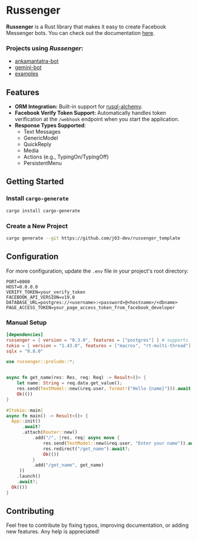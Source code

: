 # Russenger

**Russenger** is a Rust library that makes it easy to create Facebook Messenger bots. You can check out the documentation [here](https://docs.rs/russenger).

### Projects using *Russenger*:

- [ankamantatra-bot](https://github.com/j03-dev/ankamantatra-bot)
- [gemini-bot](https://github.com/j03-dev/gemini-bot)
- [examples](https://github.com/j03-dev/russenger/tree/main/examples)

## Features

- **ORM Integration:** Built-in support for [rusql-alchemy](https://github.com/j03-dev/rusql-alchemy).
- **Facebook Verify Token Support:** Automatically handles token verification at the `/webhook` endpoint when you start the application.
- **Response Types Supported**:
  - Text Messages
  - GenericModel
  - QuickReply
  - Media
  - Actions (e.g., TypingOn/TypingOff)
  - PersistentMenu

## Getting Started

### Install `cargo-generate`

```bash
cargo install cargo-generate
```

### Create a New Project

```bash
cargo generate --git https://github.com/j03-dev/russenger_template
```

## Configuration

For more configuration, update the `.env` file in your project's root directory:

```env
PORT=8000
HOST=0.0.0.0
VERIFY_TOKEN=your_verify_token
FACEBOOK_API_VERSION=v19.0
DATABASE_URL=postgres://<username>:<password>@<hostname>/<dbname>
PAGE_ACCESS_TOKEN=your_page_access_token_from_facebook_developer
```

### Manual Setup

```toml
[dependencies]
russenger = { version = "0.3.0", features = ["postgres"] } # supports 'sqlite, postgres, mysql'
tokio = { version = "1.43.0", features = ["macros", "rt-multi-thread"] }
sqlx = "0.8.0"
```

```rust
use russenger::prelude::*;


async fn get_name(res: Res, req: Req) -> Result<()> {
    let name: String = req.data.get_value();
    res.send(TextModel::new(&req.user, format!("Hello {name}"))).await;
    Ok(())
}

#[tokio::main]
async fn main() -> Result<()> {
  App::init()
      .await?
      .attach(Router::new()
          .add("/", |res, req| async move {
              res.send(TextModel::new(&req.user, "Enter your name")).await?;
              res.redirect("/get_name").await?;
              Ok(())
          }
          .add("/get_name", get_name)
     ))
    .launch()
    .await?;
  Ok(())
}

```

## Contributing

Feel free to contribute by fixing typos, improving documentation, or adding new features. Any help is appreciated!
